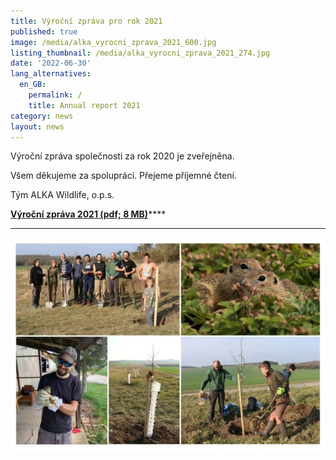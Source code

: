 ```yaml
---
title: Výroční zpráva pro rok 2021
published: true
image: /media/alka_vyrocni_zprava_2021_600.jpg
listing_thumbnail: /media/alka_vyrocni_zprava_2021_274.jpg
date: '2022-06-30'
lang_alternatives:
  en_GB:
    permalink: /
    title: Annual report 2021
category: news
layout: news
---
```

Výroční zpráva společnosti za rok 2020 je zveřejněna.

Všem děkujeme za spolupráci. Přejeme příjemné čtení.

Tým ALKA Wildlife, o.p.s.

[**Výroční zpráva 2021 (pdf; 8 MB)**](/media/ALKA_vyrocni_zprava_2021.pdf)\*\*\*\*

- - -

![](/media/alka_vyrocni_zprava_2021_s20.jpg)

